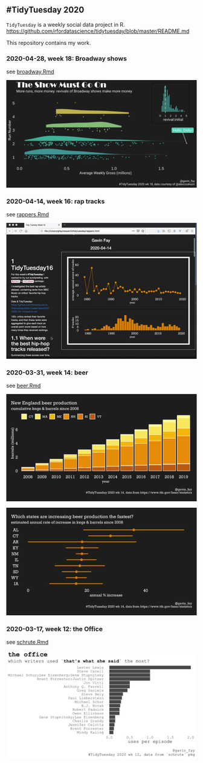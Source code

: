 
## \#TidyTuesday 2020

`TidyTuesday` is a weekly social data project in R.  
<https://github.com/rfordatascience/tidytuesday/blob/master/README.md>

This repository contains my work.

### 2020-04-28, week 18: Broadway shows

see [broadway.Rmd](broadway.Rmd)

![](broadway.png)

### 2020-04-14, week 16: rap tracks

see [rappers.Rmd](rappers.Rmd)

![](hiphop.gif)

### 2020-03-31, week 14: beer

see [beer.Rmd](beer.Rmd)

![](cumuplot.png)

![](beer_states.png)

### 2020-03-17, week 12: the Office

see [schrute.Rmd](schrute.Rmd)

![](twss.png)
